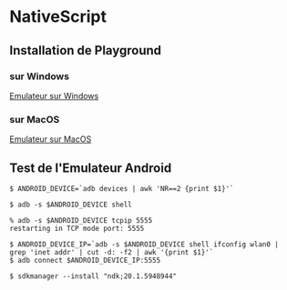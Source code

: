 # NativeScript 


## Installation de Playground 

### sur Windows

[Emulateur sur Windows](Windows.md)

### sur MacOS

[Emulateur sur MacOS](MacOS.md)

## Test de l'Emulateur Android

```
$ ANDROID_DEVICE=`adb devices | awk 'NR==2 {print $1}'`
```

```
$ adb -s $ANDROID_DEVICE shell
```

```
% adb -s $ANDROID_DEVICE tcpip 5555
restarting in TCP mode port: 5555
```

```
$ ANDROID_DEVICE_IP=`adb -s $ANDROID_DEVICE shell ifconfig wlan0 | grep 'inet addr' | cut -d: -f2 | awk '{print $1}'`
$ adb connect $ANDROID_DEVICE_IP:5555   
```


```
$ sdkmanager --install "ndk;20.1.5948944" 
```




